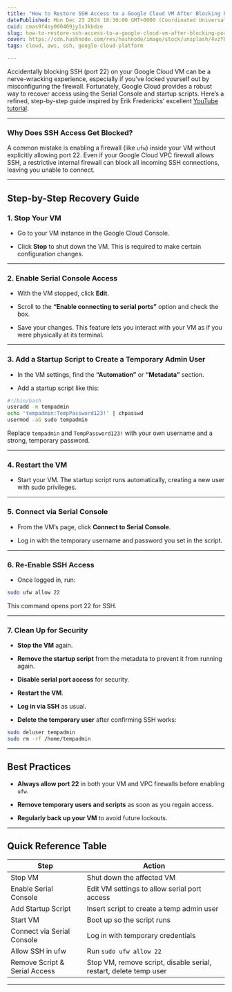 ```yaml
---
title: "How to Restore SSH Access to a Google Cloud VM After Blocking Port 22"
datePublished: Mon Dec 23 2024 18:30:00 GMT+0000 (Coordinated Universal Time)
cuid: cmas9f4sy000409jy1x3kbdze
slug: how-to-restore-ssh-access-to-a-google-cloud-vm-after-blocking-port-22
cover: https://cdn.hashnode.com/res/hashnode/image/stock/unsplash/4vzYQAuMcMA/upload/9e9a9d7e3c6b3f9464eb90f18701c0cf.jpeg
tags: cloud, aws, ssh, google-cloud-platform

---
```


Accidentally blocking SSH (port 22) on your Google Cloud VM can be a nerve-wracking experience, especially if you’ve locked yourself out by misconfiguring the firewall. Fortunately, Google Cloud provides a robust way to recover access using the Serial Console and startup scripts. Here’s a refined, step-by-step guide inspired by Erik Fredericks’ excellent [YouTube tutorial](https://www.youtube.com/watch?v=8cKnIkYYsDQ&t=611s).

---

### **Why Does SSH Access Get Blocked?**

A common mistake is enabling a firewall (like `ufw`) inside your VM without explicitly allowing port 22. Even if your Google Cloud VPC firewall allows SSH, a restrictive internal firewall can block all incoming SSH connections, leaving you unable to connect.

---

## Step-by-Step Recovery Guide

### 1\. **Stop Your VM**

* Go to your VM instance in the Google Cloud Console.
    
* Click **Stop** to shut down the VM. This is required to make certain configuration changes.
    

---

### 2\. **Enable Serial Console Access**

* With the VM stopped, click **Edit**.
    
* Scroll to the **“Enable connecting to serial ports”** option and check the box.
    
* Save your changes. This feature lets you interact with your VM as if you were physically at its terminal.
    

---

### 3\. **Add a Startup Script to Create a Temporary Admin User**

* In the VM settings, find the **“Automation”** or **“Metadata”** section.
    
* Add a startup script like this:
    

```bash
#!/bin/bash
useradd -m tempadmin
echo 'tempadmin:TempPassword123!' | chpasswd
usermod -aG sudo tempadmin
```

Replace `tempadmin` and `TempPassword123!` with your own username and a strong, temporary password.

---

### 4\. **Restart the VM**

* Start your VM. The startup script runs automatically, creating a new user with sudo privileges.
    

---

### 5\. **Connect via Serial Console**

* From the VM’s page, click **Connect to Serial Console**.
    
* Log in with the temporary username and password you set in the script.
    

---

### 6\. **Re-Enable SSH Access**

* Once logged in, run:
    

```bash
sudo ufw allow 22
```

This command opens port 22 for SSH.

---

### 7\. **Clean Up for Security**

* **Stop the VM** again.
    
* **Remove the startup script** from the metadata to prevent it from running again.
    
* **Disable serial port access** for security.
    
* **Restart the VM**.
    
* **Log in via SSH** as usual.
    
* **Delete the temporary user** after confirming SSH works:
    

```bash
sudo deluser tempadmin
sudo rm -rf /home/tempadmin
```

---

## **Best Practices**

* **Always allow port 22** in both your VM and VPC firewalls before enabling `ufw`.
    
* **Remove temporary users and scripts** as soon as you regain access.
    
* **Regularly back up your VM** to avoid future lockouts.
    

---

## **Quick Reference Table**

| Step | Action |
| --- | --- |
| Stop VM | Shut down the affected VM |
| Enable Serial Console | Edit VM settings to allow serial port access |
| Add Startup Script | Insert script to create a temp admin user |
| Start VM | Boot up so the script runs |
| Connect via Serial Console | Log in with temporary credentials |
| Allow SSH in ufw | Run `sudo ufw allow 22` |
| Remove Script & Serial Access | Stop VM, remove script, disable serial, restart, delete temp user |

---